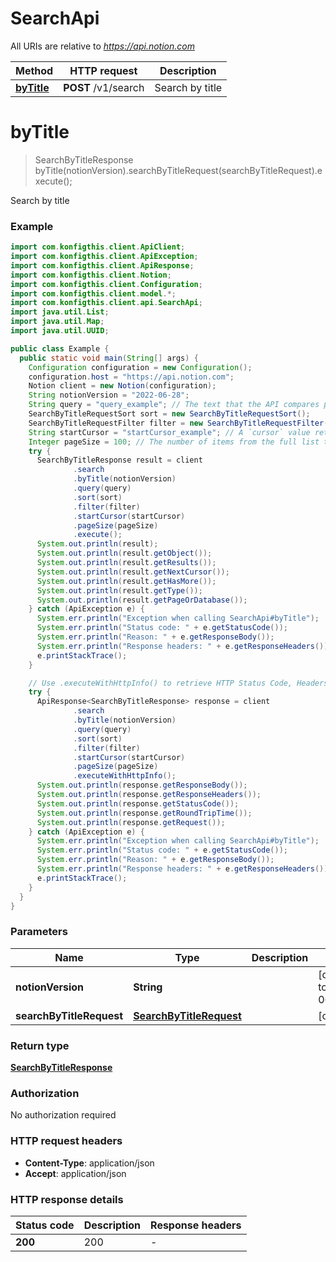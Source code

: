 # SearchApi

All URIs are relative to *https://api.notion.com*

| Method | HTTP request | Description |
|------------- | ------------- | -------------|
| [**byTitle**](SearchApi.md#byTitle) | **POST** /v1/search | Search by title |


<a name="byTitle"></a>
# **byTitle**
> SearchByTitleResponse byTitle(notionVersion).searchByTitleRequest(searchByTitleRequest).execute();

Search by title



### Example
```java
import com.konfigthis.client.ApiClient;
import com.konfigthis.client.ApiException;
import com.konfigthis.client.ApiResponse;
import com.konfigthis.client.Notion;
import com.konfigthis.client.Configuration;
import com.konfigthis.client.model.*;
import com.konfigthis.client.api.SearchApi;
import java.util.List;
import java.util.Map;
import java.util.UUID;

public class Example {
  public static void main(String[] args) {
    Configuration configuration = new Configuration();
    configuration.host = "https://api.notion.com";
    Notion client = new Notion(configuration);
    String notionVersion = "2022-06-28";
    String query = "query_example"; // The text that the API compares page and database titles against.
    SearchByTitleRequestSort sort = new SearchByTitleRequestSort();
    SearchByTitleRequestFilter filter = new SearchByTitleRequestFilter();
    String startCursor = "startCursor_example"; // A `cursor` value returned in a previous response that If supplied, limits the response to results starting after the `cursor`. If not supplied, then the first page of results is returned. Refer to [pagination](https://developers.notion.com/reference/intro#pagination) for more details.
    Integer pageSize = 100; // The number of items from the full list to include in the response. Maximum: `100`.
    try {
      SearchByTitleResponse result = client
              .search
              .byTitle(notionVersion)
              .query(query)
              .sort(sort)
              .filter(filter)
              .startCursor(startCursor)
              .pageSize(pageSize)
              .execute();
      System.out.println(result);
      System.out.println(result.getObject());
      System.out.println(result.getResults());
      System.out.println(result.getNextCursor());
      System.out.println(result.getHasMore());
      System.out.println(result.getType());
      System.out.println(result.getPageOrDatabase());
    } catch (ApiException e) {
      System.err.println("Exception when calling SearchApi#byTitle");
      System.err.println("Status code: " + e.getStatusCode());
      System.err.println("Reason: " + e.getResponseBody());
      System.err.println("Response headers: " + e.getResponseHeaders());
      e.printStackTrace();
    }

    // Use .executeWithHttpInfo() to retrieve HTTP Status Code, Headers and Request
    try {
      ApiResponse<SearchByTitleResponse> response = client
              .search
              .byTitle(notionVersion)
              .query(query)
              .sort(sort)
              .filter(filter)
              .startCursor(startCursor)
              .pageSize(pageSize)
              .executeWithHttpInfo();
      System.out.println(response.getResponseBody());
      System.out.println(response.getResponseHeaders());
      System.out.println(response.getStatusCode());
      System.out.println(response.getRoundTripTime());
      System.out.println(response.getRequest());
    } catch (ApiException e) {
      System.err.println("Exception when calling SearchApi#byTitle");
      System.err.println("Status code: " + e.getStatusCode());
      System.err.println("Reason: " + e.getResponseBody());
      System.err.println("Response headers: " + e.getResponseHeaders());
      e.printStackTrace();
    }
  }
}

```

### Parameters

| Name | Type | Description  | Notes |
|------------- | ------------- | ------------- | -------------|
| **notionVersion** | **String**|  | [default to 2022-06-28] |
| **searchByTitleRequest** | [**SearchByTitleRequest**](SearchByTitleRequest.md)|  | [optional] |

### Return type

[**SearchByTitleResponse**](SearchByTitleResponse.md)

### Authorization

No authorization required

### HTTP request headers

 - **Content-Type**: application/json
 - **Accept**: application/json

### HTTP response details
| Status code | Description | Response headers |
|-------------|-------------|------------------|
| **200** | 200 |  -  |

